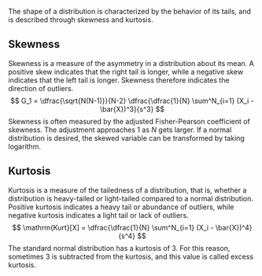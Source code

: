 The shape of a distribution is characterized by the behavior of its tails, and is described through skewness and kurtosis.

## Skewness
Skewness is a measure of the asymmetry in a distribution about its mean. A positive skew indicates that the right tail is longer, while a negative skew indicates that the left tail is longer. Skewness therefore indicates the direction of outliers.
$$
G_1 = \dfrac{\sqrt{N(N-1)}}{N-2} \dfrac{\dfrac{1}{N} \sum^N_{i=1} (X_i - \bar{X})^3}{s^3}
$$
Skewness is often measured by the adjusted Fisher-Pearson coefficient of skewness. The adjustment approaches 1 as $N$ gets larger. If a normal distribution is desired, the skewed variable can be transformed by taking logarithm.

## Kurtosis
Kurtosis is a measure of the tailedness of a distribution, that is, whether a distribution is heavy-tailed or light-tailed compared to a normal distribution. Positive kurtosis indicates a heavy tail or abundance of outliers, while negative kurtosis indicates a light tail or lack of outliers.
$$
\mathrm{Kurt}[X] = \dfrac{\dfrac{1}{N} \sum^N_{i=1} (X_i - \bar{X})^4}{s^4}
$$
The standard normal distribution has a kurtosis of 3. For this reason, sometimes 3 is subtracted from the kurtosis, and this value is called excess kurtosis.

